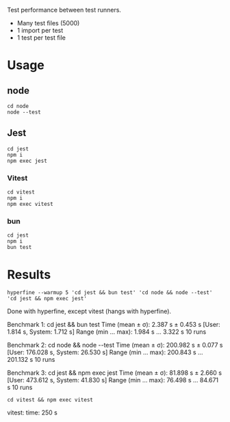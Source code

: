 Test performance between test runners.

- Many test files (5000)
- 1 import per test
- 1 test per test file

# Usage

## node

```shell
cd node
node --test
```

## Jest

```shell
cd jest
npm i
npm exec jest
```

### Vitest

```shell
cd vitest
npm i
npm exec vitest
```

### bun

```shell
cd jest
npm i
bun test 
```

# Results

`hyperfine --warmup 5 'cd jest && bun test' 'cd node && node --test' 'cd jest && npm exec jest'`

Done with hyperfine, except vitest (hangs with hyperfine).

Benchmark 1: cd jest && bun test
Time (mean ± σ):      2.387 s ±  0.453 s    [User: 1.814 s, System: 1.712 s]
Range (min … max):    1.984 s …  3.322 s    10 runs

Benchmark 2: cd node && node --test
Time (mean ± σ):     200.982 s ±  0.077 s    [User: 176.028 s, System: 26.530 s]
Range (min … max):   200.843 s … 201.132 s    10 runs

Benchmark 3: cd jest && npm exec jest
Time (mean ± σ):     81.898 s ±  2.660 s    [User: 473.612 s, System: 41.830 s]
Range (min … max):   76.498 s … 84.671 s    10 runs

`cd vitest && npm exec vitest`
 
vitest:
time: 250 s
